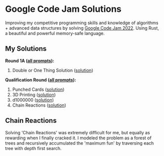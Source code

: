 # Google Code Jam Solutions

Improving my competitive programming skills and knowledge of algorithms + advanced data structures by solving [Google Code Jam 2022](https://codingcompetitions.withgoogle.com/codejam/archive/2022). Using Rust, a beautiful and powerful memory-safe language.

## My Solutions
**Round 1A ([all prompts](https://codingcompetitions.withgoogle.com/codejam/round/0000000000877ba5)):**

1. Double or One Thing Solution ([solution](https://github.com/rohanphanse/google-code-jam-solutions/blob/main/double-one-thing/src/main.rs))

**Qualification Round ([all prompts](https://codingcompetitions.withgoogle.com/codejam/round/0000000000876ff1)):**

1. Punched Cards ([solution](https://github.com/rohanphanse/google-code-jam-solutions/blob/main/punched-cards/src/main.rs))
2. 3D Printing ([solution](https://github.com/rohanphanse/google-code-jam-solutions/blob/main/three-printing/src/main.rs))
3. d1000000 ([solution](https://github.com/rohanphanse/google-code-jam-solutions/blob/main/d1000000/src/main.rs))
4. Chain Reactions ([solution](https://github.com/rohanphanse/google-code-jam-solutions/blob/main/chain-reactions/src/main.rs))

## Chain Reactions
Solving 'Chain Reactions' was extremely difficult for me, but equally as rewarding when I finally cracked it. I modeled the problem as a forest of trees and recursively accumulated the 'maximum fun' by traversing each tree with depth first search.